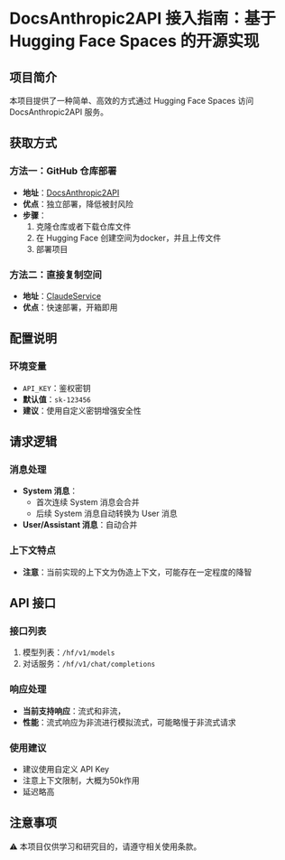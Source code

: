 # DocsAnthropic2API 接入指南：基于 Hugging Face Spaces 的开源实现

## 项目简介
本项目提供了一种简单、高效的方式通过 Hugging Face Spaces 访问 DocsAnthropic2API 服务。

## 获取方式

### 方法一：GitHub 仓库部署
- **地址**：[DocsAnthropic2API](https://github.com/xLmiler/DocsAnthropic2API)
- **优点**：独立部署，降低被封风险
- **步骤**：
  1. 克隆仓库或者下载仓库文件
  2. 在 Hugging Face 创建空间为docker，并且上传文件
  3. 部署项目

### 方法二：直接复制空间
- **地址**：[ClaudeService](https://huggingface.co/spaces/yxmiler/ClaudeService)
- **优点**：快速部署，开箱即用

## 配置说明

### 环境变量
- `API_KEY`：鉴权密钥
- **默认值**：`sk-123456`
- **建议**：使用自定义密钥增强安全性

## 请求逻辑

### 消息处理
- **System 消息**：
  - 首次连续 System 消息会合并
  - 后续 System 消息自动转换为 User 消息
- **User/Assistant 消息**：自动合并

### 上下文特点
- **注意**：当前实现的上下文为伪造上下文，可能存在一定程度的降智

## API 接口

### 接口列表
1. 模型列表：`/hf/v1/models`
2. 对话服务：`/hf/v1/chat/completions`

### 响应处理
- **当前支持响应**：流式和非流，
- **性能**：流式响应为非流进行模拟流式，可能略慢于非流式请求

### 使用建议
- 建议使用自定义 API Key
- 注意上下文限制，大概为50k作用
- 延迟略高

## 注意事项
⚠️ 本项目仅供学习和研究目的，请遵守相关使用条款。
